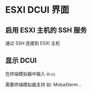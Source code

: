 # ESXI DCUI 界面

## 启用 ESXI 主机的 SSH 服务

通过 SSH 连接到 ESXI 主机

## 显示 DCUI

在终端模拟器中输入 `dcui`

需要终端模拟器支持 如: MobaXterm ..
